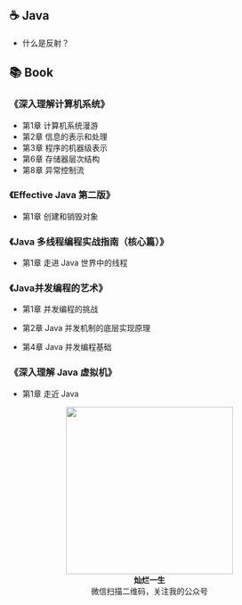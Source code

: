 ## :coffee: Java

- 什么是反射？

## :books: Book

### 《深入理解计算机系统》

- 第1章 计算机系统漫游
- 第2章 信息的表示和处理
- 第3章 程序的机器级表示
- 第6章 存储器层次结构
- 第8章 异常控制流

### 《Effective Java 第二版》

- 第1章 创建和销毁对象

### 《Java 多线程编程实战指南（核心篇）》

- 第1章 走进 Java 世界中的线程

### 《Java并发编程的艺术》

- 第1章 并发编程的挑战

- 第2章 Java 并发机制的底层实现原理

- 第4章 Java 并发编程基础

### 《深入理解 Java 虚拟机》

- 第1章  走近 Java



<div align = "center">  
    <img width="300px" src="https://img-blog.csdnimg.cn/20191021125444178.jpg" />
    <div><strong>灿烂一生</strong></div>
    <div>微信扫描二维码，关注我的公众号</div>
</div>



